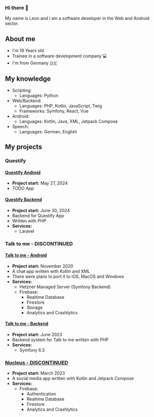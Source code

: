 ### Hi there 👋
My name is Leon and I am a software developer in the Web and Android sector.

## About me
- I'm 19 Years old
- Trainee in a software development company 💻
- I'm from Germany 🇩🇪

## My knowledge
- Scripting:
  - Languages: Python
- Web/Backend:
  - Languages: PHP, Kotlin, JavaScript, Twig
  - Frameworks: Symfony, React, Vue
- Android:
  - Languages: Kotlin, Java, XML, Jetpack Compose
- Speech:
  - Languages: German, English

## My projects
### Questify
#### [Questify Android](https://github.com/LJZApps/Questify-Android)
- **Project start:** May 27, 2024
- TODO App
#### [Questify Backend](https://github.com/LJZApps/questify-api)
- **Project start:** June 30, 2024
- Backend for Questify App
- Written with PHP
- **Services:**
  - Laravel
### Talk to me - DISCONTINUED
#### [Talk to me - Android](https://github.com/LJZApps/talk-to-me-android)
- **Project start:** November 2020
- A chat app written with Kotlin and XML
- There were plans to port it to iOS, MacOS and Windows
- **Services:**
  - Hetzner Managed Server (Symfony Backend)
  - Firebase:
    - Realtime Database
    - Firestore
    - Storage
    - Analytics and Crashlytics
#### [Talk to me - Backend](https://github.com/LJZApps/talk-to-me-backend)
  - **Project start:** June 2023
  - Backend system for Talk to me written with PHP
  - **Services:**
    - Symfony 6.3
### [Nucleus - DISCONTINUED](https://github.com/LJZApps/NucleusCode)
- **Project start:** March 2023
- A social media app written with Kotlin and Jetpack Compose
- **Services:**
  - Firebase:
    - Authentication
    - Realtime Database
    - Firestore
    - Analytics and Crashlytics
